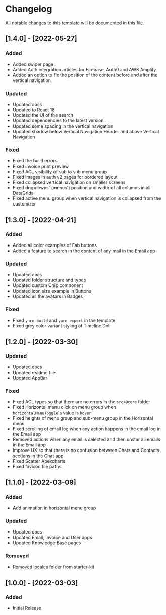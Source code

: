 # Changelog

All notable changes to this template will be documented in this file.

## [1.4.0] - [2022-05-27]

### Added

- Added swiper page
- Added Auth integration articles for Firebase, Auth0 and AWS Amplify
- Added an option to fix the position of the content before and after the vertical navigation

### Updated

- Updated docs
- Updated to React 18
- Updated the UI of the search
- Updated dependencies to the latest version
- Updated some spacing in the vertical navigation
- Updated shadow below Vertical Navigation Header and above Vertical Navigation

### Fixed

- Fixed the build errors
- Fixed invoice print preview
- Fixed ACL visibility of sub to sub menu group
- Fixed images in auth v2 pages for bordered layout
- Fixed collapsed vertical navigation on smaller screens
- Fixed dropdowns' (menus') position and width of all columns in all DataGrids
- Fixed active menu group when vertical navigation is collapsed from the customizer

## [1.3.0] - [2022-04-21]

### Added

- Added all color examples of Fab buttons
- Added a feature to search in the content of any mail in the Email app

### Updated

- Updated docs
- Updated folder structure and types
- Updated custom Chip component
- Updated icon size example in Buttons
- Updated all the avatars in Badges

### Fixed

- Fixed `yarn build` and `yarn export` in the template
- Fixed grey color variant styling of Timeline Dot

## [1.2.0] - [2022-03-30]

### Updated

- Updated docs
- Updated readme file
- Updated AppBar

### Fixed

- Fixed ACL types so that there are no errors in the `src/@core` folder
- Fixed Horizontal menu click on menu group when `horizontalMenuToggle`'s value is `hover`
- Fixed heights of menu group and sub-menu group in the Horizontal menu
- Fixed scrolling of email log when any action happens in the email log in the Email app
- Removed actions when any email is selected and then unstar all emails in the Email app
- Improve UX so that there is no confusion between Chats and Contacts sections in the Chat app
- Fixed Scatter Apexcharts
- Fixed favicon file paths

## [1.1.0] - [2022-03-09]

### Added

- Add animation in horizontal menu group

### Updated

- Updated docs
- Updated Email, Invoice and User apps
- Updated Knowledge Base pages

### Removed

- Removed locales folder from starter-kit

## [1.0.0] - [2022-03-03]

### Added

- Initial Release
